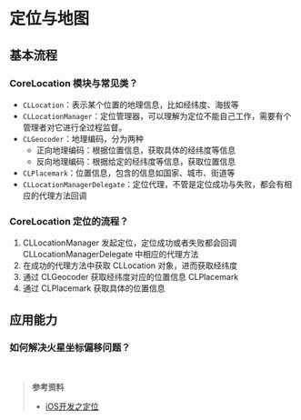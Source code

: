 # 定位与地图

## 基本流程

### CoreLocation 模块与常见类？

- `CLLocation`：表示某个位置的地理信息，比如经纬度、海拔等
- `CLLocationManager`：定位管理器，可以理解为定位不能自己工作，需要有个管理者对它进行全过程监督。
- `CLGeocoder`：地理编码，分为两种
  - 正向地理编码：根据位置信息，获取具体的经纬度等信息
  - 反向地理编码：根据给定的经纬度等信息，获取位置信息
- `CLPlacemark`：位置信息，包含的信息如国家、城市、街道等
- `CLLocationManagerDelegate`：定位代理，不管是定位成功与失败，都会有相应的代理方法回调



### CoreLocation 定位的流程？

1. CLLocationManager 发起定位，定位成功或者失败都会回调 CLLocationManagerDelegate 中相应的代理方法
2. 在成功的代理方法中获取 CLLocation 对象，进而获取经纬度
3. 通过 CLGeocoder 获取经纬度对应的位置信息 CLPlacemark
4. 通过 CLPlacemark 获取具体的位置信息



## 应用能力

### 如何解决火星坐标偏移问题？




<br>

> **参考资料**
> - [iOS开发之定位](https://www.jianshu.com/p/022d7f58f9db)
